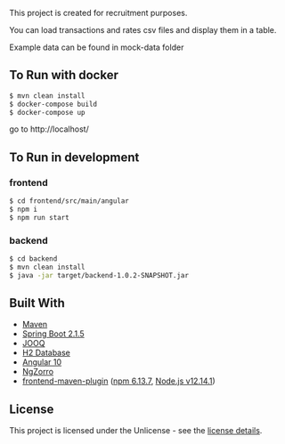 This project is created for recruitment purposes.

You can load transactions and rates csv files and display them in a table.

Example data can be found in mock-data folder

## To Run with docker
```bash
$ mvn clean install
$ docker-compose build
$ docker-compose up
```

go to http://localhost/

## To Run in development

### frontend
```bash
$ cd frontend/src/main/angular
$ npm i
$ npm run start
```
### backend
```bash
$ cd backend
$ mvn clean install
$ java -jar target/backend-1.0.2-SNAPSHOT.jar
```

## Built With

* [Maven](https://maven.apache.org/)
* [Spring Boot 2.1.5](https://start.spring.io/)
* [JOOQ](https://www.jooq.org/)
* [H2 Database](https://www.h2database.com/html/main.html)
* [Angular 10](https://angular.io/)
* [NgZorro](https://ng.ant.design/)
* [frontend-maven-plugin](https://github.com/eirslett/frontend-maven-plugin) ([npm 6.13.7](https://github.com/npm/cli), [Node.js v12.14.1](https://nodejs.org/dist/latest-v12.x/docs/api/))

## License

This project is licensed under the Unlicense - see the [license details](https://choosealicense.com/licenses/unlicense/).

